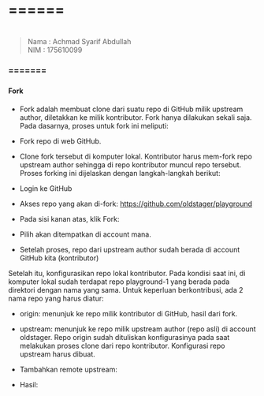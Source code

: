 # ====== <h1>
>Nama   : Achmad Syarif Abdullah                
>NIM    : 175610099
### ======= <h3>

#### Fork<h4>

* Fork adalah membuat clone dari suatu repo di GitHub milik upstream author, diletakkan ke milik kontributor. Fork hanya dilakukan sekali saja. Pada dasarnya, proses untuk fork ini meliputi:

* Fork repo di web GitHub.
* Clone fork tersebut di komputer lokal.
Kontributor harus mem-fork repo upstream author sehingga di repo kontributor muncul repo tersebut. Proses forking ini dijelaskan dengan langkah-langkah berikut:

* Login ke GitHub
* Akses repo yang akan di-fork: https://github.com/oldstager/playground
* Pada sisi kanan atas, klik Fork:

* Pilih akan ditempatkan di account mana.

* Setelah proses, repo dari upstream author sudah berada di account GitHub kita (kontributor)

Setelah itu, konfigurasikan repo lokal kontributor. Pada kondisi saat ini, di komputer lokal sudah terdapat repo playground-1 yang berada pada direktori dengan nama yang sama. Untuk keperluan berkontribusi, ada 2 nama repo yang harus diatur:

* origin: menunjuk ke repo milik kontributor di GitHub, hasil dari fork.
* upstream: menunjuk ke repo milik upstream author (repo asli) di account oldstager.
Repo origin sudah dituliskan konfigurasinya pada saat melakukan proses clone dari repo kontributor. Konfigurasi repo upstream harus dibuat.

* Tambahkan remote upstream:

* Hasil: